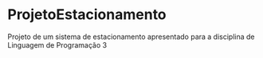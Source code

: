 # ProjetoEstacionamento
Projeto de um sistema de estacionamento apresentado para a disciplina de Linguagem de Programação 3
